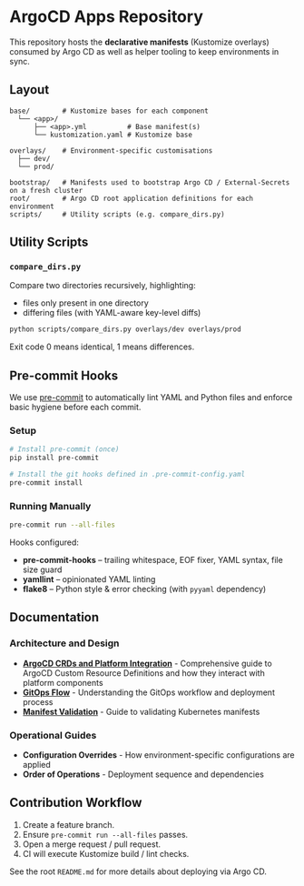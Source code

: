 # ArgoCD Apps Repository

This repository hosts the **declarative manifests** (Kustomize overlays) consumed by Argo CD as well as helper tooling to keep environments in sync.

## Layout

```text
base/        # Kustomize bases for each component
  └── <app>/
      ├── <app>.yml          # Base manifest(s)
      └── kustomization.yaml # Kustomize base

overlays/    # Environment-specific customisations
  ├── dev/
  └── prod/

bootstrap/   # Manifests used to bootstrap Argo CD / External-Secrets on a fresh cluster
root/        # Argo CD root application definitions for each environment
scripts/     # Utility scripts (e.g. compare_dirs.py)
```

## Utility Scripts

### `compare_dirs.py`
Compare two directories recursively, highlighting:
* files only present in one directory
* differing files (with YAML-aware key-level diffs)

```bash
python scripts/compare_dirs.py overlays/dev overlays/prod
```

Exit code 0 means identical, 1 means differences.

## Pre-commit Hooks

We use [pre-commit](https://pre-commit.com/) to automatically lint YAML and Python files and enforce basic hygiene before each commit.

### Setup

```bash
# Install pre-commit (once)
pip install pre-commit

# Install the git hooks defined in .pre-commit-config.yaml
pre-commit install
```

### Running Manually

```bash
pre-commit run --all-files
```

Hooks configured:
* **pre-commit-hooks** – trailing whitespace, EOF fixer, YAML syntax, file size guard
* **yamllint** – opinionated YAML linting
* **flake8** – Python style & error checking (with `pyyaml` dependency)

## Documentation

### Architecture and Design
- **[ArgoCD CRDs and Platform Integration](./argocd-crds-and-platform-integration.md)** - Comprehensive guide to ArgoCD Custom Resource Definitions and how they interact with platform components
- **[GitOps Flow](./gitops-flow.md)** - Understanding the GitOps workflow and deployment process
- **[Manifest Validation](./manifest-validation.md)** - Guide to validating Kubernetes manifests

### Operational Guides
- **Configuration Overrides** - How environment-specific configurations are applied
- **Order of Operations** - Deployment sequence and dependencies

## Contribution Workflow

1. Create a feature branch.
2. Ensure `pre-commit run --all-files` passes.
3. Open a merge request / pull request.
4. CI will execute Kustomize build / lint checks.

See the root `README.md` for more details about deploying via Argo CD.
